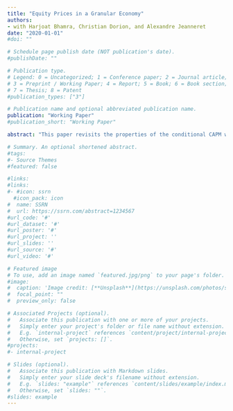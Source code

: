 ```yaml
---
title: "Equity Prices in a Granular Economy"
authors:  
- with Harjoat Bhamra, Christian Dorion, and Alexandre Jeanneret
date: "2020-01-01"
#doi: ""

# Schedule page publish date (NOT publication's date).
#publishDate: ""

# Publication type.
# Legend: 0 = Uncategorized; 1 = Conference paper; 2 = Journal article;
# 3 = Preprint / Working Paper; 4 = Report; 5 = Book; 6 = Book section;
# 7 = Thesis; 8 = Patent
#publication_types: ["3"]

# Publication name and optional abbreviated publication name.
publication: "Working Paper"
#publication_short: "Working Paper"

abstract: "This paper revisits the properties of the conditional CAPM when the economy is granular. When some firms are more like ’grains’ than atoms, shocks to such firms are not diversified away. When a large firm becomes larger, the economy becomes more granular, as the large firm represents a greater share of the market. This increase in granularity translates into a higher cross-sectional difference in equity betas, which reduces the slope of the Security Market Line (SML). We provide empirical support for the negative relation between the slope of the SML and various granularity measures from the U.S. equity market. When granularity decreases, portfolio betas are strongly and positively related to average equity returns. In contrast, the relation turns negative when granularity increases, thereby explaining the relatively ’flat’ SML observed unconditionally."

# Summary. An optional shortened abstract.
#tags:
#- Source Themes
#featured: false

#links:
#links:
#- #icon: ssrn
  #icon_pack: icon
#  name: SSRN
#  url: https://ssrn.com/abstract=1234567
#url_code: '#'
#url_dataset: '#'
#url_poster: '#'
#url_project: ''
#url_slides: ''
#url_source: '#'
#url_video: '#'

# Featured image
# To use, add an image named `featured.jpg/png` to your page's folder.
#image:
#  caption: 'Image credit: [**Unsplash**](https://unsplash.com/photos/s9CC2SKySJM)'
#  focal_point: ""
#  preview_only: false

# Associated Projects (optional).
#   Associate this publication with one or more of your projects.
#   Simply enter your project's folder or file name without extension.
#   E.g. `internal-project` references `content/project/internal-project/index.md`.
#   Otherwise, set `projects: []`.
#projects:
#- internal-project

# Slides (optional).
#   Associate this publication with Markdown slides.
#   Simply enter your slide deck's filename without extension.
#   E.g. `slides: "example"` references `content/slides/example/index.md`.
#   Otherwise, set `slides: ""`.
#slides: example
---
```


